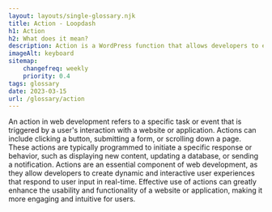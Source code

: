 ```yaml
--- 
layout: layouts/single-glossary.njk
title: Action - Loopdash
h1: Action
h2: What does it mean?
description: Action is a WordPress function that allows developers to execute custom code at specific points in the execution of a WordPress page or post.
imageAlt: keyboard
sitemap:
	changefreq: weekly
	priority: 0.4
tags: glossary
date: 2023-03-15
url: /glossary/action
---
```


An action in web development refers to a specific task or event that is triggered by a user's interaction with a website or application. Actions can include clicking a button, submitting a form, or scrolling down a page. These actions are typically programmed to initiate a specific response or behavior, such as displaying new content, updating a database, or sending a notification. Actions are an essential component of web development, as they allow developers to create dynamic and interactive user experiences that respond to user input in real-time. Effective use of actions can greatly enhance the usability and functionality of a website or application, making it more engaging and intuitive for users.
